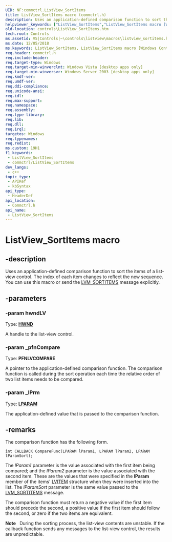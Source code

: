 ```yaml
---
UID: NF:commctrl.ListView_SortItems
title: ListView_SortItems macro (commctrl.h)
description: Uses an application-defined comparison function to sort the items of a list-view control. The index of each item changes to reflect the new sequence. You can use this macro or send the LVM_SORTITEMS message explicitly.
helpviewer_keywords: ["ListView_SortItems","ListView_SortItems macro [Windows Controls]","_win32_ListView_SortItems","_win32_ListView_SortItems_cpp","commctrl/ListView_SortItems","controls.ListView_SortItems","controls._win32_ListView_SortItems"]
old-location: controls\ListView_SortItems.htm
tech.root: Controls
ms.assetid: VS|Controls|~\controls\listview\macros\listview_sortitems.htm
ms.date: 12/05/2018
ms.keywords: ListView_SortItems, ListView_SortItems macro [Windows Controls], _win32_ListView_SortItems, _win32_ListView_SortItems_cpp, commctrl/ListView_SortItems, controls.ListView_SortItems, controls._win32_ListView_SortItems
req.header: commctrl.h
req.include-header: 
req.target-type: Windows
req.target-min-winverclnt: Windows Vista [desktop apps only]
req.target-min-winversvr: Windows Server 2003 [desktop apps only]
req.kmdf-ver: 
req.umdf-ver: 
req.ddi-compliance: 
req.unicode-ansi: 
req.idl: 
req.max-support: 
req.namespace: 
req.assembly: 
req.type-library: 
req.lib: 
req.dll: 
req.irql: 
targetos: Windows
req.typenames: 
req.redist: 
ms.custom: 19H1
f1_keywords:
 - ListView_SortItems
 - commctrl/ListView_SortItems
dev_langs:
 - c++
topic_type:
 - APIRef
 - kbSyntax
api_type:
 - HeaderDef
api_location:
 - Commctrl.h
api_name:
 - ListView_SortItems
---
```


# ListView_SortItems macro


## -description

Uses an application-defined comparison function to sort the items of a list-view control. The index of each item changes to reflect the new sequence. You can use this macro or send the <a href="/windows/desktop/Controls/lvm-sortitems">LVM_SORTITEMS</a> message explicitly.

## -parameters

### -param hwndLV

Type: <b><a href="/windows/desktop/WinProg/windows-data-types">HWND</a></b>

A handle to the list-view control.

### -param _pfnCompare

Type: <b>PFNLVCOMPARE</b>

A pointer to the application-defined comparison function. The comparison function is called during the sort operation each time the relative order of two list items needs to be compared.

### -param _lPrm

Type: <b><a href="/windows/desktop/WinProg/windows-data-types">LPARAM</a></b>

The application-defined value that is passed to the comparison function.

## -remarks

The comparison function has the following form.


``` syntax
int CALLBACK CompareFunc(LPARAM lParam1, LPARAM lParam2, LPARAM lParamSort);
```

The 
				<i>lParam1</i> parameter is the value associated with the first item being compared; and the 
				<i>lParam2</i> parameter is the value associated with the second item. These are the values that were specified in the 
				<b>lParam</b> member of the items' <a href="/windows/desktop/api/commctrl/ns-commctrl-lvitema">LVITEM</a> structure when they were inserted into the list. The <i>lParamSort</i> parameter is the same value passed to the <a href="/windows/desktop/Controls/lvm-sortitems">LVM_SORTITEMS</a> message. 

The comparison function must return a negative value if the first item should precede the second, a positive value if the first item should follow the second, or zero if the two items are equivalent. 

<div class="alert"><b>Note</b>   During the sorting process, the list-view contents are unstable. If the callback function sends any messages to the list-view control, the results are unpredictable.</div>
<div> </div>
